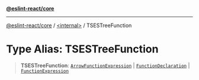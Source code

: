 [**@eslint-react/core**](../../README.md)

***

[@eslint-react/core](../../README.md) / [\<internal\>](../README.md) / TSESTreeFunction

# Type Alias: TSESTreeFunction

> **TSESTreeFunction**: [`ArrowFunctionExpression`](../interfaces/ArrowFunctionExpression.md) \| [`FunctionDeclaration`](FunctionDeclaration.md) \| [`FunctionExpression`](../interfaces/FunctionExpression.md)
